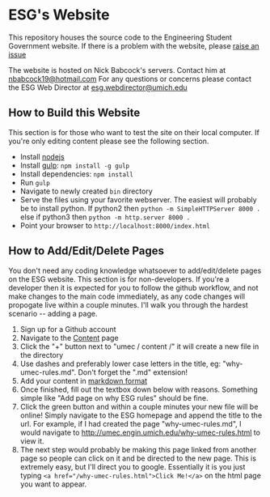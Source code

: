 # ESG's Website

This repository houses the source code to the Engineering Student Government
website. If there is a problem with the website, please [raise an issue][]

The website is hosted on Nick Babcock's servers. Contact him at nbabcock19@hotmail.com
For any questions or concerns please contact the ESG Web Director at esg.webdirector@umich.edu

[raise an issue]: https://github.com/UM-ESG/esg/issues

## How to Build this Website

This section is for those who want to test the site on their local computer. If
you're only editing content please see the following section.

- Install [nodejs][]
- Install [gulp][]: `npm install -g gulp`
- Install dependencies: `npm install`
- Run `gulp`
- Navigate to newly created `bin` directory
- Serve the files using your favorite webserver. The easiest will probably be to
  install python. If python2 then `python -m SimpleHTTPServer 8000 .` else if
  python3 then `python -m http.server 8000 .`
- Point your browser to `http://localhost:8000/index.html`


[nodejs]: http://nodejs.org/download/
[gulp]: http://gulpjs.com/

## How to Add/Edit/Delete Pages

You don't need any coding knowledge whatsoever to add/edit/delete pages on the
ESG website. This section is for non-developers. If you're a developer then it
is expected for you to follow the github workflow, and not make changes to the
main code immediately, as any code changes will propogate live within a couple
minutes. I'll walk you through the hardest scenario -- adding a page.

1. Sign up for a Github account
1. Navigate to the [Content][] page
1. Click the "+" button next to "umec / content /" it will create a new file in
   the directory
1. Use dashes and preferably lower case letters in the title, eg:
   "why-umec-rules.md". Don't forget the ".md" extension!
1. Add your content in [markdown format][]
1. Once finished, fill out the textbox down below with reasons. Something
   simple like "Add page on why ESG rules" should be fine.
1. Click the green button and within a couple minutes your new file will be
   online! Simply navigate to the ESG homepage and append the title to the url.
   For example, if I had created the page "why-umec-rules.md", I would navigate to
   http://umec.engin.umich.edu/why-umec-rules.html to view it.
1. The next step would probably be making this page linked from another page so
   people can click on it and be directed to the new page. This is extremely easy,
   but I'll direct you to google. Essentially it is you just typing
   `<a href="/why-umec-rules.html">Click Me!</a>` on the html page you want to
   appear.

[Content]: https://github.com/UM-ESG/esg/tree/master/content
[markdown format]: https://help.github.com/articles/markdown-basics
